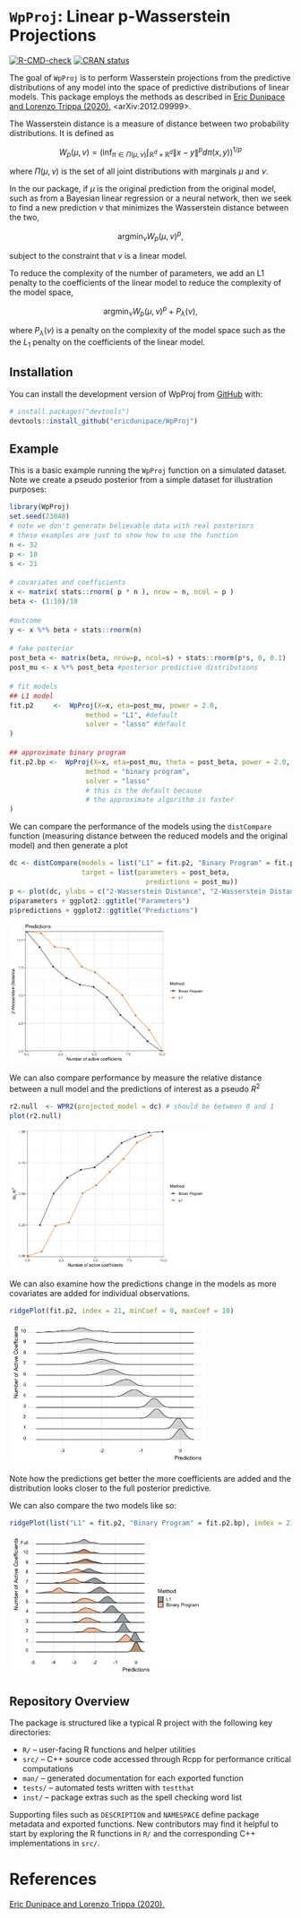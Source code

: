 
# `WpProj`: Linear p-Wasserstein Projections

<!-- badges: start -->

[![R-CMD-check](https://github.com/ericdunipace/WpProj/actions/workflows/R-CMD-check.yaml/badge.svg)](https://github.com/ericdunipace/WpProj/actions/workflows/R-CMD-check.yaml)
[![CRAN
status](https://www.r-pkg.org/badges/version/WpProj)](https://CRAN.R-project.org/package=WpProj)
<!-- badges: end -->

The goal of `WpProj` is to perform Wasserstein projections from the
predictive distributions of any model into the space of predictive
distributions of linear models. This package employs the methods as
described in [Eric Dunipace and Lorenzo Trippa
(2020).](https://arxiv.org/abs/2012.09999) \<arXiv:2012.09999\>.

The Wasserstein distance is a measure of distance between two
probability distributions. It is defined as

$$W_p(\mu,\nu) = \left(\inf_{\pi \in \Pi(\mu,\nu)} \int_{\mathbb{R}^d \times \mathbb{R}^d} \|x-y\|^p d\pi(x,y)\right)^{1/p}$$

where $\Pi(\mu,\nu)$ is the set of all joint distributions with
marginals $\mu$ and $\nu$.

In the our package, if $\mu$ is the original prediction from the
original model, such as from a Bayesian linear regression or a neural
network, then we seek to find a new prediction $\nu$ that minimizes the
Wasserstein distance between the two,

$$\mathop{\text{argmin}} _ {\nu} W _ {p}(\mu,\nu) ^ {p},$$

subject to the constraint that $\nu$ is a linear model.

To reduce the complexity of the number of parameters, we add an L1
penalty to the coefficients of the linear model to reduce the complexity
of the model space,

$$\mathop{\text{argmin}} _ {\nu}  W _ {p}(\mu,\nu) ^ {p} + P_{\lambda}(\nu),$$

where $P_\lambda(\nu)$ is a penalty on the complexity of the model space
such as the the $L_1$ penalty on the coefficients of the linear model.

## Installation

You can install the development version of WpProj from
[GitHub](https://github.com/) with:

``` r
# install.packages("devtools")
devtools::install_github("ericdunipace/WpProj")
```

## Example

This is a basic example running the `WpProj` function on a simulated
dataset. Note we create a pseudo posterior from a simple dataset for
illustration purposes:

``` r
library(WpProj)
set.seed(23048)
# note we don't generate believable data with real posteriors
# these examples are just to show how to use the function
n <- 32
p <- 10
s <- 21

# covariates and coefficients
x <- matrix( stats::rnorm( p * n ), nrow = n, ncol = p )
beta <- (1:10)/10

#outcome
y <- x %*% beta + stats::rnorm(n)

# fake posterior
post_beta <- matrix(beta, nrow=p, ncol=s) + stats::rnorm(p*s, 0, 0.1)
post_mu <- x %*% post_beta #posterior predictive distributions

# fit models
## L1 model
fit.p2     <-  WpProj(X=x, eta=post_mu, power = 2.0,
                   method = "L1", #default
                   solver = "lasso" #default
)

## approximate binary program
fit.p2.bp <-  WpProj(X=x, eta=post_mu, theta = post_beta, power = 2.0,
                   method = "binary program",
                   solver = "lasso" 
                   # this is the default because 
                   # the approximate algorithm is faster
)
```

We can compare the performance of the models using the `distCompare`
function (measuring distance between the reduced models and the original
model) and then generate a plot

``` r
dc <- distCompare(models = list("L1" = fit.p2, "Binary Program" = fit.p2.bp),
                  target = list(parameters = post_beta,
                                  predictions = post_mu))
p <- plot(dc, ylabs = c("2-Wasserstein Distance", "2-Wasserstein Distance"))
p$parameters + ggplot2::ggtitle("Parameters")
p$predictions + ggplot2::ggtitle("Predictions")
```

<img src="man/figures/README-example_continued_plot_noecho-1.png" width="70%" />

We can also compare performance by measure the relative distance between
a null model and the predictions of interest as a pseudo $R^2$

``` r
r2.null  <- WPR2(projected_model = dc) # should be between 0 and 1
plot(r2.null)
```

<img src="man/figures/README-r2_plots_noecho-1.png" width="70%" />

We can also examine how the predictions change in the models as more
covariates are added for individual observations.

``` r
ridgePlot(fit.p2, index = 21, minCoef = 0, maxCoef = 10)
```

<img src="man/figures/README-ridgeplots_noecho-1.png" width="70%" />

Note how the predictions get better the more coefficients are added and
the distribution looks closer to the full posterior predictive.

We can also compare the two models like so:

``` r
ridgePlot(list("L1" = fit.p2, "Binary Program" = fit.p2.bp), index = 21, minCoef = 0, maxCoef = 10, full = post_mu[21,])
```

<img src="man/figures/README-ridgeplots2_noecho-1.png" width="70%" />

## Repository Overview

The package is structured like a typical R project with the following
key directories:

* `R/` – user-facing R functions and helper utilities
* `src/` – C++ source code accessed through Rcpp for performance
  critical computations
* `man/` – generated documentation for each exported function
* `tests/` – automated tests written with `testthat`
* `inst/` – package extras such as the spell checking word list

Supporting files such as `DESCRIPTION` and `NAMESPACE` define package
metadata and exported functions. New contributors may find it helpful
to start by exploring the R functions in `R/` and the corresponding C++
implementations in `src/`.

# References

[Eric Dunipace and Lorenzo Trippa
(2020).](https://arxiv.org/abs/2012.09999)
